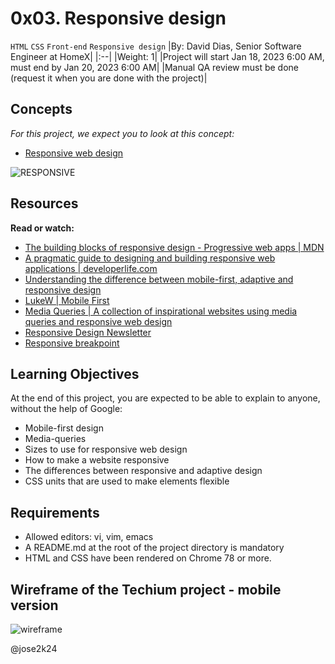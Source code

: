 # 0x03. Responsive design

`HTML` `CSS` `Front-end` `Responsive design`
|By: David Dias, Senior Software Engineer at HomeX|
|:--|
|Weight: 1|
|Project will start Jan 18, 2023 6:00 AM, must end by Jan 20, 2023 6:00 AM|
|Manual QA review must be done (request it when you are done with the project)|

## Concepts

_For this project, we expect you to look at this concept:_

- [Responsive web design](https://intranet.alxswe.com/concepts/546)

![RESPONSIVE](../images/4fe027a0c298339cb4cb.jpg)

## Resources

**Read or watch:**

- [The building blocks of responsive design - Progressive web apps | MDN](https://developer.mozilla.org/en-US/docs/Web/Progressive_web_apps/Responsive/responsive_design_building_blocks)
- [A pragmatic guide to designing and building responsive web applications | developerlife.com](https://developerlife.com/2019/08/25/guide-to-building-responsive-web-apps/)
- [Understanding the difference between mobile-first, adaptive and responsive design](https://fredericgonzalo.com/en/understanding-the-difference-between-mobile-first-adaptive-and-responsive-design/)
- [LukeW | Mobile First](https://www.lukew.com/ff/entry.asp?933)
- [Media Queries | A collection of inspirational websites using media queries and responsive web design](https://mediaqueri.es/)
- [Responsive Design Newsletter](https://bytes.dev/?s=rwd)
- [Responsive breakpoint](https://www.responsivebreakpoints.com/)

## Learning Objectives

At the end of this project, you are expected to be able to explain to anyone, without the help of Google:

- Mobile-first design
- Media-queries
- Sizes to use for responsive web design
- How to make a website responsive
- The differences between responsive and adaptive design
- CSS units that are used to make elements flexible

## Requirements

- Allowed editors: vi, vim, emacs
- A README.md at the root of the project directory is mandatory
- HTML and CSS have been rendered on Chrome 78 or more.

## Wireframe of the Techium project - mobile version

![wireframe](../images/a1f906a6a39eba8cb2f3d2877abc9ea84be51d9d.png)

@jose2k24
